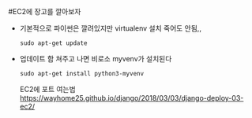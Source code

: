 #EC2에 장고를 깔아보자
- 기본적으로 파이썬은 깔려있지만 virtualenv 설치 죽어도 안됨,,

  ```
  sudo apt-get update
  ```
- 업데이트 함 쳐주고 나면 비로소 myvenv가 설치된다

  ```
  sudo apt-get install python3-myvenv
  ```
  
  
  EC2에 포트 여는법
  https://wayhome25.github.io/django/2018/03/03/django-deploy-03-ec2/
